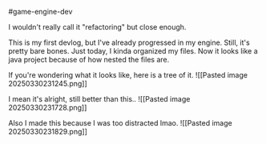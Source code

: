#game-engine-dev 

I wouldn't really call it "refactoring" but close enough.

This is my first devlog, but I've already progressed in my engine. Still, it's pretty bare bones. Just today, I kinda organized my files. Now it looks like a java project because of how nested the files are.

If you're wondering what it looks like, here is a tree of it.
![[Pasted image 20250330231245.png]]

I mean it's alright, still better than this..
![[Pasted image 20250330231728.png]]

Also I made this because I was too distracted lmao.
![[Pasted image 20250330231829.png]]
